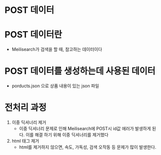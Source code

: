 
# POST 데이터

# POST 데이터란 

- Meilisearch가 검색을 할 때, 참고하는 데이터이다 

# POST 데이터를 생성하는데 사용된 데이터

- porducts.json 으로 상품 내용이 있는 json 파일

# 전처리 과정

1. 이중 딕셔너리 제거
    - 이중 딕셔너리 문제로 인해 Meilisearch에 POST시 id값 에러가 발생하게 된다. 이를 해결 하기 위해 이중 딕셔너리를 제거했다
2. html 태그 제거
    - html를 제거하지 않으면, 속도, 가독성, 검색 오작동 등 문제가 많이 발생한다.
